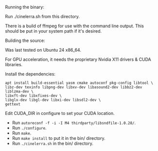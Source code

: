 Running the binary:

Run ./cinelerra.sh from this directory.

There is a build of ffmpeg for use with the command line output.  This
should be put in your system path if it's desired.




Building the source:

Was last tested on Ubuntu 24 x86_64.

For GPU acceleration, it needs the proprietary Nvidia X11 drivers & CUDA
libraries.

Install the dependencies:

```
apt install build-essential yasm cmake autoconf pkg-config libtool \
libz-dev texinfo libpng-dev libxv-dev libasound2-dev libbz2-dev liblzma-dev \
libxft-dev libxfixes-dev \
libglx-dev libgl-dev libxi-dev libsdl2-dev \
gettext
```

Edit CUDA_DIR in configure to set your CUDA location.



* Run `autoreconf -f -i -I M4 thirdparty/libsndfile-1.0.28/`.
* Run `./configure`.  
* Run `make`. 
* Run `make install` to put it in the bin/ directory. 
* Run `./cinelerra.sh` in the bin/ directory.






